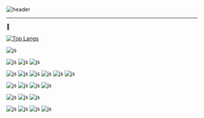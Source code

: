 ![header](https://capsule-render.vercel.app/api?type=wave&color=auto&height=300&section=header&text=Shin%20Ji%20Hoon&fontSize=90)

<hr>
👋
<!--  깃허브 평가 -->
<!-- [![Anurag's GitHub stats](https://github-readme-stats.vercel.app/api?username=jihoon0413)](https://github.com/anuraghazra/github-readme-stats) -->

[![Top Langs](https://github-readme-stats.vercel.app/api/top-langs/?username=jihoon0413)](https://github.com/anuraghazra/github-readme-stats)


![js](https://img.shields.io/badge/velog-20C997?style=for-the-badge&logo=velog&logoColor=white)

![js](https://img.shields.io/badge/Java-ED8B00?style=for-the-badge&logo=openjdk&logoColor=white)
![js](https://img.shields.io/badge/Spring-6DB33F?style=for-the-badge&logo=spring&logoColor=white)
![js](https://img.shields.io/badge/Spring_Security-6DB33F?style=for-the-badge&logo=Spring-Security&logoColor=white)


![js](https://img.shields.io/badge/Postman-FF6C37?style=for-the-badge&logo=postman&logoColor=white)
![js](https://img.shields.io/badge/docker-%230db7ed.svg?style=for-the-badge&logo=docker&logoColor=white)
![js](https://img.shields.io/badge/intellijidea-000000?style=for-the-badge&logo=intellijidea&logoColor=white)
![js](https://img.shields.io/badge/Gradle-02303A.svg?style=for-the-badge&logo=Gradle&logoColor=white)
![js](https://img.shields.io/badge/burpsuite-FF6633.svg?style=for-the-badge&logo=burpsuite&logoColor=white)
![js](https://img.shields.io/badge/ngrok-1F1E37.svg?style=for-the-badge&logo=ngrok&logoColor=white)


![js](https://img.shields.io/badge/dbeaver-382923?style=for-the-badge&logo=dbeaver&logoColor=white)
![js](https://img.shields.io/badge/MySQL-00000F?style=for-the-badge&logo=mysql&logoColor=white)
![js](https://img.shields.io/badge/MariaDB-003545?style=for-the-badge&logo=mariaDB&logoColor=white)
![js](https://img.shields.io/badge/redis-%23DD0031.svg?&style=for-the-badge&logo=redis&logoColor=white)


![js](https://img.shields.io/badge/json%20web%20tokens-323330?style=for-the-badge&logo=json-web-tokens&logoColor=pink)
![js](https://img.shields.io/badge/junit5-25A162?style=for-the-badge&logo=junit5&logoColor=pink)
![js](https://img.shields.io/badge/apachetomcat-F8DC75.svg?style=for-the-badge&logo=apachetomcat&logoColor=black)

![js](https://img.shields.io/badge/GitHub-100000?style=for-the-badge&logo=github&logoColor=white)
![js](https://img.shields.io/badge/gitkraken-179287?style=for-the-badge&logo=gitkraken&logoColor=white)
![js](https://img.shields.io/badge/Slack-4A154B?style=for-the-badge&logo=slack&logoColor=white)
![js](https://img.shields.io/badge/Notion-000000?style=for-the-badge&logo=notion&logoColor=white)


<!--
**jihoon0413/jihoon0413** is a ✨ _special_ ✨ repository because its `README.md` (this file) appears on your GitHub profile.

Here are some ideas to get you started:

- 🔭 I’m currently working on ...
- 🌱 I’m currently learning ...
- 👯 I’m looking to collaborate on ...
- 🤔 I’m looking for help with ...
- 💬 Ask me about ...
- 📫 How to reach me: ...
- 😄 Pronouns: ...
- ⚡ Fun fact: ...
-->
